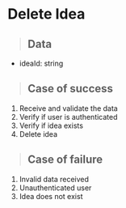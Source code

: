 # Delete Idea

> ## Data
* ideaId: string


> ## Case of success
1. Receive and validate the data
2. Verify if user is authenticated
2. Verify if idea exists
3. Delete idea

> ## Case of failure
1. Invalid data received
2. Unauthenticated user
3. Idea does not exist
